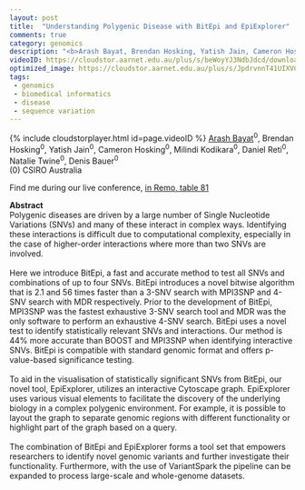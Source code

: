 ```yaml
---
layout: post
title:  "Understanding Polygenic Disease with BitEpi and EpiExplorer"
comments: true
category: genomics
description: "<b>Arash Bayat, Brendan Hosking, Yatish Jain, Cameron Hosking, Milindi Kodikara, Daniel Reti, Natalie Twine, Denis Bauer</b><br/>Polygenic diseases are driven by a large number of..."
videoID: https://cloudstor.aarnet.edu.au/plus/s/beWoyYJ3NdbJdcd/download
optimized_image: https://cloudstor.aarnet.edu.au/plus/s/JpdrvnnT41UIXVC/download
tags:
 - genomics
 - biomedical informatics
 - disease
 - sequence variation
---
```

{% include cloudstorplayer.html id=page.videoID %}
<u>Arash Bayat</u><sup>0</sup>, Brendan Hosking<sup>0</sup>, Yatish Jain<sup>0</sup>, Cameron Hosking<sup>0</sup>, Milindi Kodikara<sup>0</sup>, Daniel Reti<sup>0</sup>, Natalie Twine<sup>0</sup>, Denis Bauer<sup>0</sup><br/>
\(0\) CSIRO Australia

Find me during our live conference, [in Remo, table 81](https://remo.co)

<b>Abstract</b><br/>
Polygenic diseases are driven by a large number of Single Nucleotide Variations \(SNVs\) and many of these interact in complex ways. Identifying these interactions is difficult due to computational complexity, especially in the case of higher-order interactions where more than two SNVs are involved. <br/><br/>Here we introduce BitEpi, a fast and accurate method to test all SNVs and combinations of up to four SNVs. BitEpi introduces a novel bitwise algorithm that is 2.1 and 56 times faster than a 3-SNV search with MPI3SNP and 4-SNV search with MDR respectively. Prior to the development of BitEpi, MPI3SNP was the fastest exhaustive 3-SNV search tool and MDR was the only software to perform an exhaustive 4-SNV search. BitEpi uses a novel test to identify statistically relevant SNVs and interactions. Our method is 44% more accurate than BOOST and MPI3SNP when identifying interactive SNVs. BitEpi is compatible with standard genomic format and offers p-value-based significance testing.  <br/><br/>To aid in the visualisation of statistically significant SNVs from BitEpi, our novel tool, EpiExplorer, utilizes an interactive Cytoscape graph. EpiExplorer uses various visual elements to facilitate the discovery of the underlying biology in a complex polygenic environment. For example, it is possible to layout the graph to separate genomic regions with different functionality or highlight part of the graph based on a query. <br/><br/>The combination of BitEpi and EpiExplorer forms a tool set that empowers researchers to identify novel genomic variants and further investigate their functionality. Furthermore, with the use of VariantSpark the pipeline can be expanded to process large-scale and whole-genome datasets.
